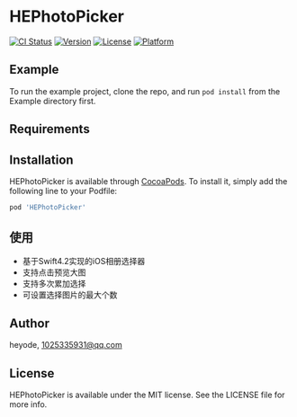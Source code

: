 # HEPhotoPicker

[![CI Status](https://img.shields.io/travis/heyode/HEPhotoPicker.svg?style=flat)](https://travis-ci.org/heyode/HEPhotoPicker)
[![Version](https://img.shields.io/cocoapods/v/HEPhotoPicker.svg?style=flat)](https://cocoapods.org/pods/HEPhotoPicker)
[![License](https://img.shields.io/cocoapods/l/HEPhotoPicker.svg?style=flat)](https://cocoapods.org/pods/HEPhotoPicker)
[![Platform](https://img.shields.io/cocoapods/p/HEPhotoPicker.svg?style=flat)](https://cocoapods.org/pods/HEPhotoPicker)

## Example

To run the example project, clone the repo, and run `pod install` from the Example directory first.

## Requirements

## Installation

HEPhotoPicker is available through [CocoaPods](https://cocoapods.org). To install
it, simply add the following line to your Podfile:

```ruby
pod 'HEPhotoPicker'
```
## 使用
- 基于Swift4.2实现的iOS相册选择器
- 支持点击预览大图
- 支持多次累加选择
- 可设置选择图片的最大个数
## Author

heyode, 1025335931@qq.com

## License

HEPhotoPicker is available under the MIT license. See the LICENSE file for more info.

